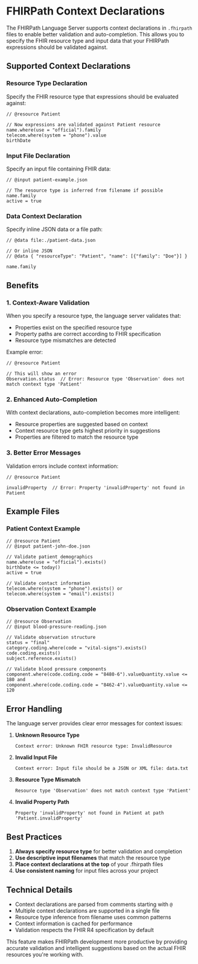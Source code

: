 # FHIRPath Context Declarations

The FHIRPath Language Server supports context declarations in `.fhirpath` files to enable better validation and auto-completion. This allows you to specify the FHIR resource type and input data that your FHIRPath expressions should be validated against.

## Supported Context Declarations

### Resource Type Declaration

Specify the FHIR resource type that expressions should be evaluated against:

```fhirpath
// @resource Patient

// Now expressions are validated against Patient resource
name.where(use = "official").family
telecom.where(system = "phone").value
birthDate
```

### Input File Declaration

Specify an input file containing FHIR data:

```fhirpath
// @input patient-example.json

// The resource type is inferred from filename if possible
name.family
active = true
```

### Data Context Declaration

Specify inline JSON data or a file path:

```fhirpath
// @data file:./patient-data.json

// Or inline JSON
// @data { "resourceType": "Patient", "name": [{"family": "Doe"}] }

name.family
```

## Benefits

### 1. Context-Aware Validation

When you specify a resource type, the language server validates that:
- Properties exist on the specified resource type
- Property paths are correct according to FHIR specification
- Resource type mismatches are detected

Example error:
```fhirpath
// @resource Patient

// This will show an error
Observation.status  // Error: Resource type 'Observation' does not match context type 'Patient'
```

### 2. Enhanced Auto-Completion

With context declarations, auto-completion becomes more intelligent:
- Resource properties are suggested based on context
- Context resource type gets highest priority in suggestions
- Properties are filtered to match the resource type

### 3. Better Error Messages

Validation errors include context information:
```fhirpath
// @resource Patient

invalidProperty  // Error: Property 'invalidProperty' not found in Patient
```

## Example Files

### Patient Context Example

```fhirpath
// @resource Patient
// @input patient-john-doe.json

// Validate patient demographics
name.where(use = "official").exists()
birthDate <= today()
active = true

// Validate contact information
telecom.where(system = "phone").exists() or 
telecom.where(system = "email").exists()
```

### Observation Context Example

```fhirpath
// @resource Observation
// @input blood-pressure-reading.json

// Validate observation structure
status = "final"
category.coding.where(code = "vital-signs").exists()
code.coding.exists()
subject.reference.exists()

// Validate blood pressure components
component.where(code.coding.code = "8480-6").valueQuantity.value <= 180 and
component.where(code.coding.code = "8462-4").valueQuantity.value <= 120
```

## Error Handling

The language server provides clear error messages for context issues:

1. **Unknown Resource Type**
   ```
   Context error: Unknown FHIR resource type: InvalidResource
   ```

2. **Invalid Input File**
   ```
   Context error: Input file should be a JSON or XML file: data.txt
   ```

3. **Resource Type Mismatch**
   ```
   Resource type 'Observation' does not match context type 'Patient'
   ```

4. **Invalid Property Path**
   ```
   Property 'invalidProperty' not found in Patient at path 'Patient.invalidProperty'
   ```

## Best Practices

1. **Always specify resource type** for better validation and completion
2. **Use descriptive input filenames** that match the resource type
3. **Place context declarations at the top** of your .fhirpath files
4. **Use consistent naming** for input files across your project

## Technical Details

- Context declarations are parsed from comments starting with `@`
- Multiple context declarations are supported in a single file
- Resource type inference from filename uses common patterns
- Context information is cached for performance
- Validation respects the FHIR R4 specification by default

This feature makes FHIRPath development more productive by providing accurate validation and intelligent suggestions based on the actual FHIR resources you're working with.